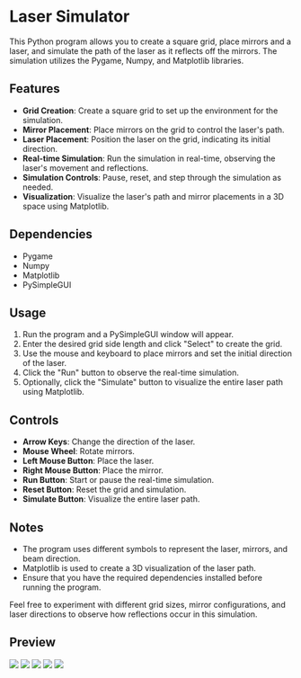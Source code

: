 # Laser Simulator

This Python program allows you to create a square grid, place mirrors and a laser, and simulate the path of the laser as it reflects off the mirrors. The simulation utilizes the Pygame, Numpy, and Matplotlib libraries.

## Features

- **Grid Creation**: Create a square grid to set up the environment for the simulation.
- **Mirror Placement**: Place mirrors on the grid to control the laser's path.
- **Laser Placement**: Position the laser on the grid, indicating its initial direction.
- **Real-time Simulation**: Run the simulation in real-time, observing the laser's movement and reflections.
- **Simulation Controls**: Pause, reset, and step through the simulation as needed.
- **Visualization**: Visualize the laser's path and mirror placements in a 3D space using Matplotlib.

## Dependencies

- Pygame
- Numpy
- Matplotlib
- PySimpleGUI

## Usage

1. Run the program and a PySimpleGUI window will appear.
2. Enter the desired grid side length and click "Select" to create the grid.
3. Use the mouse and keyboard to place mirrors and set the initial direction of the laser.
4. Click the "Run" button to observe the real-time simulation.
5. Optionally, click the "Simulate" button to visualize the entire laser path using Matplotlib.

## Controls

- **Arrow Keys**: Change the direction of the laser.
- **Mouse Wheel**: Rotate mirrors.
- **Left Mouse Button**: Place the laser.
- **Right Mouse Button**: Place the mirror.
- **Run Button**: Start or pause the real-time simulation.
- **Reset Button**: Reset the grid and simulation.
- **Simulate Button**: Visualize the entire laser path.

## Notes

- The program uses different symbols to represent the laser, mirrors, and beam direction.
- Matplotlib is used to create a 3D visualization of the laser path.
- Ensure that you have the required dependencies installed before running the program.

Feel free to experiment with different grid sizes, mirror configurations, and laser directions to observe how reflections occur in this simulation.

## Preview

![](https://imgur.com/Upuwotr.png)
![](https://imgur.com/lcTWrlG.png)
![](https://imgur.com/9ch35z5.png)
![](https://imgur.com/l82oCZd.png)
![](https://imgur.com/GnpTC2w.png)
